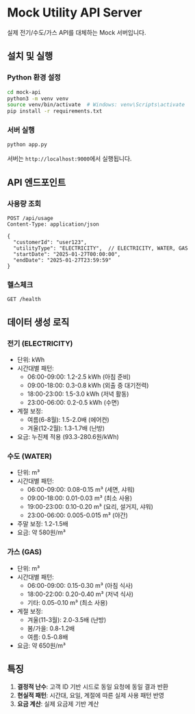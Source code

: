 # Mock Utility API Server

실제 전기/수도/가스 API를 대체하는 Mock 서버입니다.

## 설치 및 실행

### Python 환경 설정
```bash
cd mock-api
python3 -m venv venv
source venv/bin/activate  # Windows: venv\Scripts\activate
pip install -r requirements.txt
```

### 서버 실행
```bash
python app.py
```

서버는 `http://localhost:9000`에서 실행됩니다.

## API 엔드포인트

### 사용량 조회
```
POST /api/usage
Content-Type: application/json

{
  "customerId": "user123",
  "utilityType": "ELECTRICITY",  // ELECTRICITY, WATER, GAS
  "startDate": "2025-01-27T00:00:00",
  "endDate": "2025-01-27T23:59:59"
}
```

### 헬스체크
```
GET /health
```

## 데이터 생성 로직

### 전기 (ELECTRICITY)
- 단위: kWh
- 시간대별 패턴:
  - 06:00-09:00: 1.2-2.5 kWh (아침 준비)
  - 09:00-18:00: 0.3-0.8 kWh (외출 중 대기전력)
  - 18:00-23:00: 1.5-3.0 kWh (저녁 활동)
  - 23:00-06:00: 0.2-0.5 kWh (수면)
- 계절 보정:
  - 여름(6-8월): 1.5-2.0배 (에어컨)
  - 겨울(12-2월): 1.3-1.7배 (난방)
- 요금: 누진제 적용 (93.3-280.6원/kWh)

### 수도 (WATER)
- 단위: m³
- 시간대별 패턴:
  - 06:00-09:00: 0.08-0.15 m³ (세면, 샤워)
  - 09:00-18:00: 0.01-0.03 m³ (최소 사용)
  - 19:00-23:00: 0.10-0.20 m³ (요리, 설거지, 샤워)
  - 23:00-06:00: 0.005-0.015 m³ (야간)
- 주말 보정: 1.2-1.5배
- 요금: 약 580원/m³

### 가스 (GAS)
- 단위: m³
- 시간대별 패턴:
  - 06:00-09:00: 0.15-0.30 m³ (아침 식사)
  - 18:00-22:00: 0.20-0.40 m³ (저녁 식사)
  - 기타: 0.05-0.10 m³ (최소 사용)
- 계절 보정:
  - 겨울(11-3월): 2.0-3.5배 (난방)
  - 봄/가을: 0.8-1.2배
  - 여름: 0.5-0.8배
- 요금: 약 650원/m³

## 특징

1. **결정적 난수**: 고객 ID 기반 시드로 동일 요청에 동일 결과 반환
2. **현실적 패턴**: 시간대, 요일, 계절에 따른 실제 사용 패턴 반영
3. **요금 계산**: 실제 요금제 기반 계산